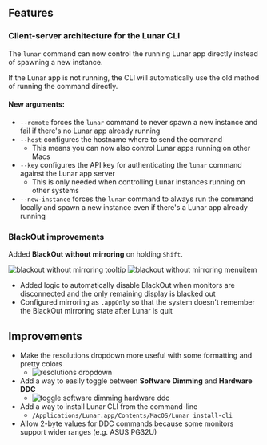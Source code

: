## Features

### Client-server architecture for the Lunar CLI

The `lunar` command can now control the running Lunar app directly instead of spawning a new instance.

If the Lunar app is not running, the CLI will automatically use the old method of running the command directly.

#### New arguments:

* `--remote` forces the `lunar` command to never spawn a new instance and fail if there's no Lunar app already running
* `--host` configures the hostname where to send the command
    * This means you can now also control Lunar apps running on other Macs
* `--key` configures the API key for authenticating the `lunar` command against the Lunar app server
    * This is only needed when controlling Lunar instances running on other systems
* `--new-instance` forces the `lunar` command to always run the command locally and spawn a new instance even if there's a Lunar app already running

### BlackOut improvements

Added **BlackOut without mirroring** on holding `Shift`.

![blackout without mirroring tooltip](https://files.lunar.fyi/blackout-without-mirroring-tooltip.png)
![blackout without mirroring menuitem](https://files.lunar.fyi/blackout-without-mirroring-menuitem.png)

* Added logic to automatically disable BlackOut when monitors are disconnected and the only remaining display is blacked out
* Configured mirroring as `.appOnly` so that the system doesn't remember the BlackOut mirroring state after Lunar is quit

## Improvements

* Make the resolutions dropdown more useful with some formatting and pretty colors
    * ![resolutions dropdown](https://files.lunar.fyi/resolutions-dropdown.png)
* Add a way to easily toggle between **Software Dimming** and **Hardware DDC**
    * ![toggle software dimming hardware ddc](https://files.lunar.fyi/toggle-software-hardware.png)
* Add a way to install Lunar CLI from the command-line
    * `/Applications/Lunar.app/Contents/MacOS/Lunar install-cli`
* Allow 2-byte values for DDC commands because some monitors support wider ranges (e.g. ASUS PG32U)
